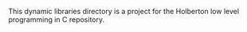 This dynamic libraries directory is a project for the Holberton low level programming in C repository.
